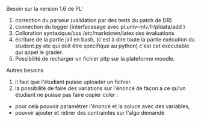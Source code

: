 Besoin sur la version 1.6 de PL:

1) correction du parseur (validation par des tests du patch de DR)
2) connection du logger (interfacesage avec pl.univ-mlv.fr/pldata/add )
3) Colloration syntaxique/css /etc/markdown/latex des évaluations
4) écriture de la partie jail en bash, (c'est à dire toute la partie exécution du student.py etc qui doit être spécifique au python) c'est cet exécutable qui appel le grader.
5) Possibilité de recharger un fichier pltp sur la plateforme moodle.

 

Autres besoins
1) il faut que l'étudiant puisse uploader un fichier.
2) la possibilité de faire des variations sur l'énoncé de façon a ce
qu'un étudiant ne puisse pas faire copier coler :
- pour cela pouvoir paramêtrer l'énoncé et la soluce avec des variables,
- pouvoir ajouter et retirer des contraintes sur l'algo demandé


